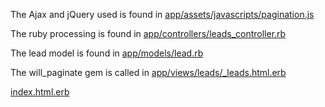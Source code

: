 The Ajax and jQuery used is found in <a href="https://github.com/sbraaten95/RailsAjaxPagination/blob/master/app/assets/javascripts/pagination.js">app/assets/javascripts/pagination.js</a>

The ruby processing is found in <a href="https://github.com/sbraaten95/RailsAjaxPagination/blob/master/app/controllers/leads_controller.rb">app/controllers/leads_controller.rb</a>

The lead model is found in <a href="https://github.com/sbraaten95/RailsAjaxPagination/blob/master/app/models/lead.rb">app/models/lead.rb</a>

The will_paginate gem is called in <a href="https://github.com/sbraaten95/RailsAjaxPagination/blob/master/app/views/leads/_leads.html.erb">app/views/leads/_leads.html.erb</a>

<a href="https://github.com/sbraaten95/RailsAjaxPagination/blob/master/app/views/leads/index.html.erb">index.html.erb</a>
